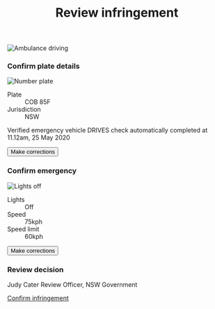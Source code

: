 <div class="case">
  <header>
    <h1>Review infringement</h1>
  </header>

  <div class="nsw-grid">
    <div class="nsw-col--half infringement-image">
      <img src="{{ '/assets/images/Ambulance-nolights-box.png' | url }}" alt="Ambulance driving">
    </div>
    <div class="nsw-col--half">
      <div class="panel">
        <h3><i></i>Confirm plate details</h3>
        <div class="content">
          <div class="image-excerpt">
            <img src="{{ '/assets/images/plates-nolights.png' | url }}" alt="Number plate">
          </div>
          <dl class="details">
            <dt>Plate</dt>
            <dd class="plate">
              <span>COB 85F</span>
            </dd>
            <dt>Jurisdiction</dt>
            <dd class="jurisdiction">
              <span>NSW</span>
            </dd>
          </dl>
          <p class="verification-status verified">
            <i></i>
            <span class="status">Verified emergency vehicle</span>
            <span class="lookup-at">DRIVES check automatically completed at 11.12am, 25 May 2020</span>
          </p>
          <p class="actions">
            <button class="nsw-button nsw-button--outline">Make corrections</button>
          </p>
        </div>
      </div>
      <div class="panel">
        <h3><i></i>Confirm emergency</h3>
        <div class="content">
          <div class="image-excerpt">
            <img src="{{ '/assets/images/lightsoff.png' | url }}" alt="Lights off">
          </div>
          <dl class="details">
            <dt>Lights</dt>
            <dd class="lights">
              <span>Off</span>
            </dd>
            <dt>Speed</dt>
            <dd class="speed">
              <span>75kph</span>
            </dd>
            <dt>Speed limit</dt>
            <dd class="speed-limit">
              <span>60kph</span>
            </dd>
          </dl>
          <p class="actions">
            <button class="nsw-button nsw-button--outline">Make corrections</button>
          </p>
        </div>
      </div>
      <div class="panel">
        <h3>Review decision</h3>
        <div class="content">
          <p class="adjudicator">
            <i></i>
            <span class="name">Judy Cater</span>
            <span>Review Officer, NSW Government</span>
          </p>
          <p class="actions">
            <a href="{{ '/fine' | url }}" class="nsw-button nsw-button--primary">Confirm infringement</a>
          </p>
        </div>
      </div>
    </div>
  </div>
</div>

